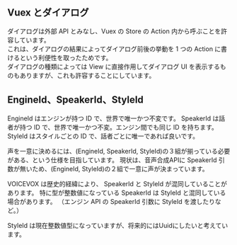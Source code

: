 ## Vuex とダイアログ

ダイアログは外部 API とみなし、Vuex の Store の Action 内から呼ぶことを許容しています。  
これは、ダイアログの結果によってダイアログ前後の挙動を 1 つの Action に書けるという利便性を取ったためです。  
ダイアログの種類によっては View に直接作用してダイアログ UI を表示するものもありますが、これも許容することにしています。

## EngineId、SpeakerId、StyleId

EngineId はエンジンが持つ ID で、世界で唯一かつ不変です。
SpeakerId は話者が持つ ID で、世界で唯一かつ不変。エンジン間でも同じ ID を持ちます。
StyleId はスタイルごとの ID で、話者ごとに唯一であれば良いです。

声を一意に決めるには、(EngineId, SpeakerId, StyleId)の３組が揃っている必要がある、という仕様を目指しています。
現状は、音声合成APIに SpeakerId 引数が無いため、(EngineId, StyleId)の２組で一意に声が決まっています。

VOICEVOX は歴史的経緯により、 SpeakerId と StyleId が混同していることがあります。
特に型が整数値になっている SpeakerId は StyleId と混同している場合があります。
（エンジン API の SpeakerId 引数に StyleId を渡したりなど。）

StyleId は現在整数値型になっていますが、将来的にはUuidにしたいと考えています。
